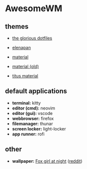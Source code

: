 # AwesomeWM

## themes

* [the glorious dotfiles](https://github.com/manilarome/the-glorious-dotfiles)
* [elenapan](https://github.com/elenapan/dotfiles)

* [material](https://github.com/HikariKnight/material-awesome)
* [material (old)](https://github.com/material-shell/material-awesome)
* [titus material](https://github.com/ChrisTitusTech/titus-awesome)

## default applications

* **terminal:** kitty
* **editor (cmd):** neovim
* **editor (gui):** vscode
* **webbrowser:** firefox
* **filemanager:** thunar
* **screen locker:** light-locker
* **app runner:** rofi

## other

* **wallpaper:** [Fox girl at night](https://www.dropbox.com/s/r80cd0j313joxe5/foxy_nigh_wp_leksi_reppo_big.png?dl=0) ([reddit](https://www.reddit.com/r/unixporn/comments/caiad9/awesomewm_nighty_nordic/))
